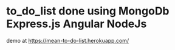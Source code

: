 # to_do_list done using MongoDb Express.js Angular NodeJs

demo at https://mean-to-do-list.herokuapp.com/
